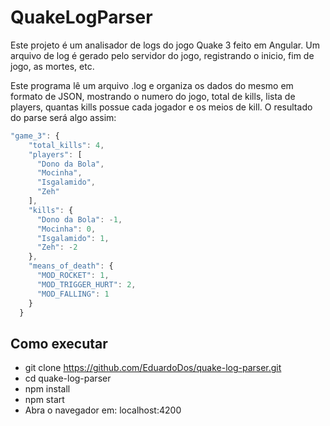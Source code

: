 # QuakeLogParser

Este projeto é um analisador de logs do jogo Quake 3 feito em Angular. Um arquivo de log é gerado pelo servidor do jogo, registrando o inicio, fim de jogo, as mortes, etc.

Este programa lê um arquivo .log e organiza os dados do mesmo em formato de JSON, mostrando o numero do jogo, total de kills, lista de players, quantas kills possue cada jogador e os meios de kill. O resultado do parse será algo assim:

```javascript
"game_3": {
    "total_kills": 4,
    "players": [
      "Dono da Bola",
      "Mocinha",
      "Isgalamido",
      "Zeh"
    ],
    "kills": {
      "Dono da Bola": -1,
      "Mocinha": 0,
      "Isgalamido": 1,
      "Zeh": -2
    },
    "means_of_death": {
      "MOD_ROCKET": 1,
      "MOD_TRIGGER_HURT": 2,
      "MOD_FALLING": 1
    }
  }
```

## Como executar

- git clone https://github.com/EduardoDos/quake-log-parser.git
- cd quake-log-parser
- npm install
- npm start
- Abra o navegador em: localhost:4200
